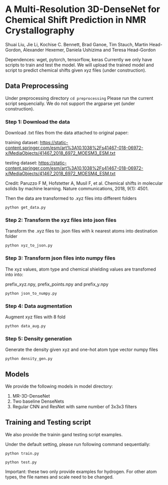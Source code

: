 # A Multi-Resolution 3D-DenseNet for Chemical Shift Prediction in NMR Crystallography

Shuai Liu, Jie Li, Kochise C. Bennett, Brad Ganoe, Tim Stauch, Martin Head-Gordon, Alexander Hexemer, Daniela Ushizima and Teresa Head-Gordon


Dependences: wget, pytorch, tensorflow, keras
Currently we only have scripts to train and test the model.
We will upload the trained model and script to predict chemical shifts given xyz files (under construction).


## Data Preprocessing
Under preprocessing directory
`cd preprocessing`
Please run the current script sequencially. We do not support the argparse yet (under construction).

### Step 1: Download the data
Download .txt files from the data attached to original paper:

training dataset: 
https://static-content.springer.com/esm/art%3A10.1038%2Fs41467-018-06972-x/MediaObjects/41467_2018_6972_MOESM3_ESM.txt

testing dataset:
https://static-content.springer.com/esm/art%3A10.1038%2Fs41467-018-06972-x/MediaObjects/41467_2018_6972_MOESM4_ESM.txt

Credit:
Paruzzo F M, Hofstetter A, Musil F, et al. Chemical shifts in molecular solids by machine learning. Nature communications, 2018, 9(1): 4501.

Then the data are transformed to .xyz files into different folders

`python get_data.py`

### Step 2: Transform the xyz files into json files
Transform the .xyz files to .json files with k nearest atoms into destination folder

`python xyz_to_json.py`

### Step 3: Transform json files into numpy files 
The xyz values, atom type and chemical shielding values are transfomed into into:

prefix_xyz.npy, prefix_points.npy and prefix_y.npy

`python json_to_numpy.py`

### Step 4: Data augmentation
Augment xyz files with 8 fold

`python data_aug.py`

### Step 5: Density generation
Generate the density given xyz and one-hot atom type vector numpy files

`python density_gen.py`


## Models
We provide the following models in model directory:
1) MR-3D-DenseNet
2) Two baseline DenseNets
3) Regular CNN and ResNet with same number of 3x3x3 filters


## Training and Testing script
We also provide the trainin gand testing script examples. 

Under the default setting, please run following command sequentially:

`python train.py`

`python test.py`

Important: these two only provide examples for hydrogen. For other atom types, the file names and scale need to be changed.

